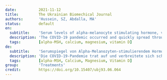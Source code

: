 ```yaml
---
date:          2021-11-12
title:         The Ukrainian Biomechical Journal
authors:       'Hussein, SZ, Abdalla, MA'
status:        default
en:
  subtitle:    'Serum levels of alpha-melanocyte stimulating hormone, vitamin D, calcium, phosphorus and magnesium in COVID-19 patients'
  description: 'The COVID-19 pandemic occurred and quickly spread throughout the world. To improve the state of COVID-19 patients, it is important to identify the possible clinical differential diagnostic markers and their correlation with the severity of SARS-CoV-2 infection. In this study, the serum level of alpha-melanocyte stimulating hormone (alpha-MSH), vitamin D, calcium, phosphorus and magnesium in the serum of COVID-19 patients were analyzed. Blood samples were collected from 60 patients who attended Isolated Hospital in Tikrit City/Iraq from September to December 2020 and diagnosed by RT-PCR as COVID-19 positive and from 30 healthy individuals. It was shown that COVID-19 patients revealed high serum levels of α-MSH as compared with healthy individuals but low serum levels of vitamin D, calcium, and magnesium which may be recommended as supplements for those patients to increase the innate immune response.'
  tags:        [alpha-MSH, calcium, magnesium, vitamin D]
de:
  subtitle:    'Serumspiegel von Alpha-Melanozyten-stimulierendem Hormon, Vitamin D, Kalzium, Phosphor und Magnesium bei COVID-19-Patienten'
  description: 'Die COVID-19-Pandemie trat auf und verbreitete sich schnell in der ganzen Welt. Um den Zustand von COVID-19-Patienten zu verbessern, ist es wichtig, die möglichen klinischen differentialdiagnostischen Marker und ihre Korrelation mit dem Schweregrad der SARS-CoV-2-Infektion zu ermitteln. In dieser Studie wurde der Serumspiegel von alpha-Melanozyten-stimulierendem Hormon (alpha-MSH), Vitamin D, Kalzium, Phosphor und Magnesium im Serum von COVID-19-Patienten analysiert. Die Blutproben wurden von 60 Patienten entnommen, die zwischen September und Dezember 2020 das Isolated Hospital in Tikrit City/Irak aufsuchten und mittels RT-PCR als COVID-19 positiv diagnostiziert wurden, sowie von 30 gesunden Personen. Es zeigte sich, dass COVID-19-Patienten im Vergleich zu gesunden Personen hohe Serumspiegel von α-MSH aufwiesen, aber niedrige Serumspiegel von Vitamin D, Kalzium und Magnesium, die als Nahrungsergänzungsmittel für diese Patienten empfohlen werden können, um die angeborene Immunantwort zu steigern.' 
  tags:        [alpha-MSH, Calcium, Magnesium, Vitamin D]
group:         'Treatments'
credit:        https://doi.org/10.15407/ubj93.06.064
---
```

